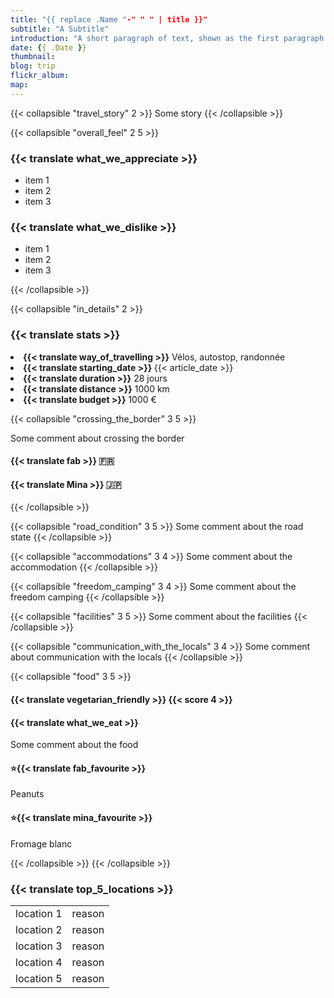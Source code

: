 ```yaml
---
title: "{{ replace .Name "-" " " | title }}"
subtitle: "A Subtitle"
introduction: "A short paragraph of text, shown as the first paragraph of the article, and on list pages."
date: {{ .Date }}
thumbnail:
blog: trip
flickr_album:
map: 
---
```

{{< collapsible "travel_story" 2 >}}
Some story
{{< /collapsible >}}

{{< collapsible "overall_feel" 2 5 >}}
<h3>{{< translate what_we_appreciate >}}</h3>

- item 1
- item 2
- item 3
  
<h3>{{< translate what_we_dislike >}}</h3>

- item 1
- item 2
- item 3

{{< /collapsible >}}

{{< collapsible "in_details" 2 >}}

<h3>{{< translate stats >}}</h3>

<li><b>{{< translate way_of_travelling >}}</b> Vélos, autostop, randonnée</li>
<li><b>{{< translate starting_date >}} </b>{{< article_date >}}</li> 
<li><b>{{< translate duration >}}</b> 28 jours</li>
<li><b>{{< translate distance >}}</b> 1000 km</li>
<li><b>{{< translate budget >}}</b> 1000 €</li>

{{< collapsible "crossing_the_border" 3 5 >}}

Some comment about crossing the border
<h4>{{< translate fab >}} 🇫🇷</h4>
<h4>{{< translate Mina >}} 🇯🇵</h4>

{{< /collapsible >}}

{{< collapsible "road_condition" 3 5 >}}
Some comment about the road state
{{< /collapsible >}}

{{< collapsible "accommodations" 3 4 >}}
Some comment about the accommodation
{{< /collapsible >}}

{{< collapsible "freedom_camping" 3 4 >}}
Some comment about the freedom camping
{{< /collapsible >}}

{{< collapsible "facilities" 3 5 >}}
Some comment about the facilities
{{< /collapsible >}}

{{< collapsible "communication_with_the_locals" 3 4 >}}
Some comment about communication with the locals
{{< /collapsible >}}

{{< collapsible "food" 3 5 >}}
<h4>{{< translate vegetarian_friendly >}} {{< score 4 >}}</h4>

<h4>{{< translate what_we_eat >}}</h4> 
Some comment about the food

<h4>⭐{{< translate fab_favourite >}}</h4>
Peanuts
<h4>⭐{{< translate mina_favourite >}}</h4>
Fromage blanc

{{< /collapsible >}}
{{< /collapsible >}}

### {{< translate top_5_locations >}}
|             |             |
|-------------|-------------|
|   location 1    |   reason    |
|   location 2    |   reason    |
|   location 3    |   reason    |
|   location 4    |   reason    |
|   location 5    |   reason    |

